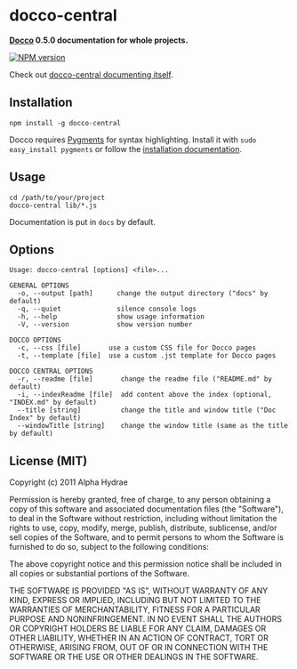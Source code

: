 # docco-central

**[Docco](http://jashkenas.github.com/docco/) 0.5.0 documentation for whole projects.**

[![NPM version](https://badge.fury.io/js/docco-central.png)](http://badge.fury.io/js/docco-central)

Check out [docco-central documenting itself](http://alphahydrae.github.com/docco-central/).

## Installation

    npm install -g docco-central

Docco requires [Pygments](http://pygments.org) for syntax highlighting. Install it with `sudo easy_install pygments` or follow the [installation documentation](http://pygments.org/docs/installation/).

## Usage

    cd /path/to/your/project
    docco-central lib/*.js

Documentation is put in `docs` by default.

## Options

    Usage: docco-central [options] <file>...

    GENERAL OPTIONS
      -o, --output [path]      change the output directory ("docs" by default)
      -q, --quiet              silence console logs
      -h, --help               show usage information
      -V, --version            show version number

    DOCCO OPTIONS
      -c, --css [file]       use a custom CSS file for Docco pages
      -t, --template [file]  use a custom .jst template for Docco pages

    DOCCO CENTRAL OPTIONS
      -r, --readme [file]       change the readme file ("README.md" by default)
      -i, --indexReadme [file]  add content above the index (optional, "INDEX.md" by default)
      --title [string]          change the title and window title ("Doc Index" by default)
      --windowTitle [string]    change the window title (same as the title by default)

## License (MIT)

Copyright (c) 2011 Alpha Hydrae

Permission is hereby granted, free of charge, to any person obtaining a copy of this software and associated documentation files (the "Software"), to deal in the Software without restriction, including without limitation the rights to use, copy, modify, merge, publish, distribute, sublicense, and/or sell copies of the Software, and to permit persons to whom the Software is furnished to do so, subject to the following conditions:

The above copyright notice and this permission notice shall be included in all copies or substantial portions of the Software.

THE SOFTWARE IS PROVIDED "AS IS", WITHOUT WARRANTY OF ANY KIND, EXPRESS OR IMPLIED, INCLUDING BUT NOT LIMITED TO THE WARRANTIES OF MERCHANTABILITY, FITNESS FOR A PARTICULAR PURPOSE AND NONINFRINGEMENT. IN NO EVENT SHALL THE AUTHORS OR COPYRIGHT HOLDERS BE LIABLE FOR ANY CLAIM, DAMAGES OR OTHER LIABILITY, WHETHER IN AN ACTION OF CONTRACT, TORT OR OTHERWISE, ARISING FROM, OUT OF OR IN CONNECTION WITH THE SOFTWARE OR THE USE OR OTHER DEALINGS IN THE SOFTWARE.
